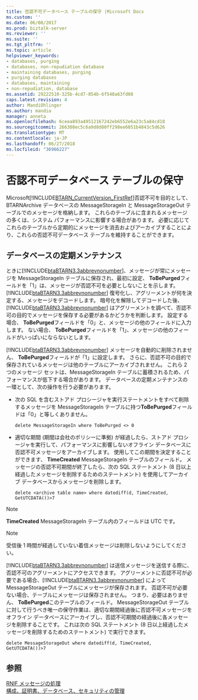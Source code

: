```yaml
---
title: 否認不可データベース テーブルの保守 |Microsoft Docs
ms.custom: ''
ms.date: 06/08/2017
ms.prod: biztalk-server
ms.reviewer: ''
ms.suite: ''
ms.tgt_pltfrm: ''
ms.topic: article
helpviewer_keywords:
- databases, purging
- databases, non-repudiation database
- maintaining databases, purging
- purging databases
- databases, maintaining
- non-repudiation, database
ms.assetid: 29222510-325b-4cd7-854b-6f548a63fd08
caps.latest.revision: 4
author: MandiOhlinger
ms.author: mandia
manager: anneta
ms.openlocfilehash: 6ceea893a49512167242eb6552e6a23c5a84cd18
ms.sourcegitcommit: 266308ec5c6a9d8d80ff298ee6051b4843c5d626
ms.translationtype: MT
ms.contentlocale: ja-JP
ms.lasthandoff: 06/27/2018
ms.locfileid: "36966227"
---
```

# <a name="maintaining-the-non-repudiation-database-tables"></a>否認不可データベース テーブルの保守
Microsoft[!INCLUDE[BTARN_CurrentVersion_FirstRef](../../includes/btarn-currentversion-firstref-md.md)]否認不可を目的として、BTARNArchive データベースの MessageStorageIn と MessageStorageOut テーブルでのメッセージを格納します。 これらのテーブルに含まれるメッセージの多くは、システム パフォーマンスに影響する場合があります。 必要に応じてこれらのテーブルから定期的にメッセージを消去およびアーカイブすることにより、これらの否認不可データベース テーブルを維持することができます。  
  
## <a name="routine-database-maintenance"></a>データベースの定期メンテナンス  
 ときに[!INCLUDE[btaBTARN3.3abbrevnonumber](../../includes/btabtarn3-3abbrevnonumber-md.md)]、メッセージが常にメッセージを MessageStorageIn テーブルに保存され、最初に設定、 **ToBePurged**フィールドを「1」は、メッセージが否認不可を必要としないことを示します。 [!INCLUDE[btaBTARN3.3abbrevnonumber](../../includes/btabtarn3-3abbrevnonumber-md.md)] 復号化し、アグリーメントが何を決定する、メッセージをデコードします。 暗号化を解除してデコードした後、[!INCLUDE[btaBTARN3.3abbrevnonumber](../../includes/btabtarn3-3abbrevnonumber-md.md)] はアグリーメントを調べて、否認不可の目的でメッセージを保存する必要があるかどうかを判断します。 設定する場合、 **ToBePurged**フィールドを「0」と、メッセージの他のフィールドに入力します。 ない場合、 **ToBePurged**フィールドを「1」、メッセージの他のフィールドがいっぱいにならないとします。  
  
 [!INCLUDE[btaBTARN3.3abbrevnonumber](../../includes/btabtarn3-3abbrevnonumber-md.md)] メッセージを自動的に削除されません、 **ToBePurged**フィールドが「1」に設定します。 さらに、否認不可の目的で保存されているメッセージは他のテーブルにアーカイブされません。 これら 2 つのメッセージ セットは、MessageStorageIn テーブルに蓄積されるため、パフォーマンスが低下する場合があります。 データベースの定期メンテナンスの一環として、次の操作を行う必要があります。  
  
-   次の SQL を含むストアド プロシージャを実行ステートメントをすべて削除するメッセージを MessageStorageIn テーブルに持つ**ToBePurged**フィールドは「0」と等しくありません。  
  
    ```  
    delete MessageStorageIn where ToBePurged <> 0  
    ```  
  
-   適切な期間 (期間は会社のポリシーに準拠) が経過したら、ストアド プロシージャを実行して、パフォーマンスに影響しないオフライン データベースに否認不可メッセージをアーカイブします。 使用してこの期間を決定することができます、 **TimeCreated** MessageStorageIn テーブルのフィールド。 メッセージの否認不可期間が終了したら、次の SQL ステートメント (8 日以上経過したメッセージを削除するためのステートメント) を使用してアーカイブ データベースからメッセージを削除します。  
  
    ```  
    delete <archive table name> where datediff(d, TimeCreated, GetUTCDATA())>7  
    ```  
  
> [!NOTE]
>  **TimeCreated** MessageStorageIn テーブル内のフィールドは UTC です。  
  
> [!NOTE]
>  受信後 1 時間が経過していない着信メッセージは削除しないようにしてください。  
  
 [!INCLUDE[btaBTARN3.3abbrevnonumber](../../includes/btabtarn3-3abbrevnonumber-md.md)] は送信メッセージを送信する際に、否認不可のアグリーメントにアクセスできます。 アグリーメントに否認不可が必要である場合、[!INCLUDE[btaBTARN3.3abbrevnonumber](../../includes/btabtarn3-3abbrevnonumber-md.md)] によって MessageStorageOut テーブルにメッセージが保存されます。 否認不可が必要ない場合、テーブルにメッセージは保存されません。 つまり、必要はありません、 **ToBePurged**このテーブルのフィールド。 MessageStorageOut テーブルに対して行うべき唯一の保守作業は、適切な期間経過後に否認不可メッセージをオフライン データベースにアーカイブし、否認不可期間の経過後に各メッセージを削除することです。 これは次の SQL ステートメント (8 日以上経過したメッセージを削除するためのステートメント) で実行できます。  
  
```  
delete MessageStorageOut where datediff(d, TimeCreated, GetUTCDATA())>7  
```  
  
## <a name="see-also"></a>参照  
 [RNIF メッセージの処理](../../adapters-and-accelerators/accelerator-rosettanet/rnif-message-processing.md)   
 [構成、証明書、データベース、セキュリティの管理](manage-configuration-certificates-databases-security.md)